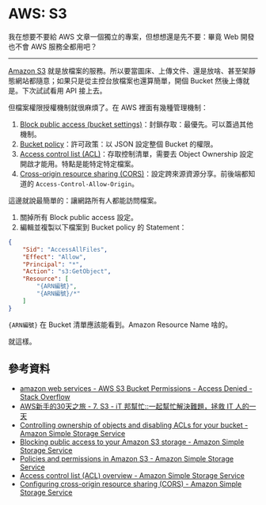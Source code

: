 # AWS: S3

我在想要不要給 AWS 文章一個獨立的專案，但想想還是先不要：畢竟 Web 開發也不會 AWS 服務全都用吧？

---

[Amazon S3](https://aws.amazon.com/s3) 就是放檔案的服務。所以要當圖床、上傳文件、還是放啥、甚至架靜態網站都隨意；如果只是從主控台放檔案也還算簡單，開個 Bucket 然後上傳就是。下次試試看用 API 接上去。

但檔案權限授權機制就很麻煩了。在 AWS 裡面有幾種管理機制：

1. [Block public access (bucket settings)](https://docs.aws.amazon.com/console/s3/publicaccess)：封鎖存取：最優先。可以蓋過其他機制。
2. [Bucket policy](https://docs.aws.amazon.com/console/s3/access-policy-language-overview)：許可政策：以 JSON 設定整個 Bucket 的權限。
3. [Access control list (ACL)](https://docs.aws.amazon.com/console/s3/acl-overview)：存取控制清單，需要去 Object Ownership 設定開啟才能用。特點是能特定特定檔案。
4. [Cross-origin resource sharing (CORS)](https://docs.aws.amazon.com/console/s3/enablecors)：設定跨來源資源分享。前後端都知道的 `Access-Control-Allow-Origin`。

這邊就說最簡單的：讓網路所有人都能訪問檔案。

1. 關掉所有 Block public access 設定。
2. 編輯並複製以下檔案到 Bucket policy 的 Statement：

```json
{
    "Sid": "AccessAllFiles",
    "Effect": "Allow",
    "Principal": "*",
    "Action": "s3:GetObject",
    "Resource": [
        "{ARN編號}",
        "{ARN編號}/*"
    ]
}
```

`{ARN編號}` 在 Bucket 清單應該能看到。Amazon Resource Name 啥的。

就這樣。

## 參考資料

* [amazon web services - AWS S3 Bucket Permissions - Access Denied - Stack Overflow](https://stackoverflow.com/questions/22077445)
* [AWS新手的30天之旅 - 7. S3 - iT 邦幫忙::一起幫忙解決難題，拯救 IT 人的一天](https://ithelp.ithome.com.tw/articles/10238435)
* [Controlling ownership of objects and disabling ACLs for your bucket - Amazon Simple Storage Service](https://docs.aws.amazon.com/AmazonS3/latest/userguide/about-object-ownership.html)
* [Blocking public access to your Amazon S3 storage - Amazon Simple Storage Service](https://docs.aws.amazon.com/console/s3/publicaccess)
* [Policies and permissions in Amazon S3 - Amazon Simple Storage Service](https://docs.aws.amazon.com/console/s3/access-policy-language-overview)
* [Access control list (ACL) overview - Amazon Simple Storage Service](https://docs.aws.amazon.com/console/s3/acl-overview)
* [Configuring cross-origin resource sharing (CORS) - Amazon Simple Storage Service](https://docs.aws.amazon.com/console/s3/enablecors)
